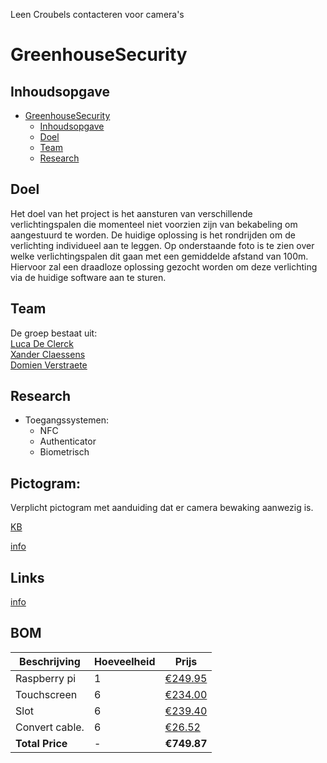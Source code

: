 
Leen Croubels contacteren voor camera's


# GreenhouseSecurity

## Inhoudsopgave

- [GreenhouseSecurity](#greenhousesecurity)
  - [Inhoudsopgave](#inhoudsopgave)
  - [Doel](#doel)
  - [Team](#team)
  - [Research](#research)

## Doel
Het doel van het project is het aansturen van verschillende verlichtingspalen die momenteel niet voorzien zijn van bekabeling om aangestuurd te worden. De huidige oplossing is het rondrijden om de verlichting individueel aan te leggen. Op onderstaande foto is te zien over welke verlichtingspalen dit gaan met een gemiddelde afstand van 100m. Hiervoor zal een draadloze oplossing gezocht worden om deze verlichting via de huidige software aan te sturen.

## Team
De groep bestaat uit:  
[Luca De Clerck](https://github.com/LucaClrk)  
[Xander Claessens](https://github.com/xanderClaessens)    
[Domien Verstraete](https://github.com/Belgianwafflecorp)  

## Research

- Toegangssystemen:
    - NFC
    - Authenticator
    - Biometrisch


## Pictogram:
Verplicht pictogram met aanduiding dat er camera bewaking aanwezig is. 

[KB](https://www.besafe.be/sites/default/files/2022-08/ar_pictogramme_-_version_coordonnee_avec_modif_2020.pdf) 

[info](https://www.besafe.be/nl/bewakingscamera/pictogram)



## Links
[info](https://acd.eu/producten/r308-xh-blackline/)

## BOM 


| Beschrijving | Hoeveelheid | Prijs |
|--------------|-------------|-------|
| Raspberry pi | 1 | [€249.95](https://www.antratek.be/dlos8n-outdoor-lorawan-gateway) |
| Touchscreen | 6 | [€234.00](https://www.antratek.be/lora-fiberglass-outdoor-antenna-with-cable) |
| Slot | 6 | [€239.40](https://www.antratek.be/arduino-mkr-wan-1310-lora) |
| Convert cable. | 6 | [€26.52](https://www.allekabels.be/delock/6335/3387497/sma-verloopkabel.html?mc=nl-be&gad_source=1&gclid=CjwKCAiAlcyuBhBnEiwAOGZ2SwqTmJM-ptgAfea0Q5WTqEbYEkizDlHECH-4VB8BJi3uLMKrc6mXbBoC-k8QAvD_BwE) |
| **Total Price** | - | **€749.87** |

